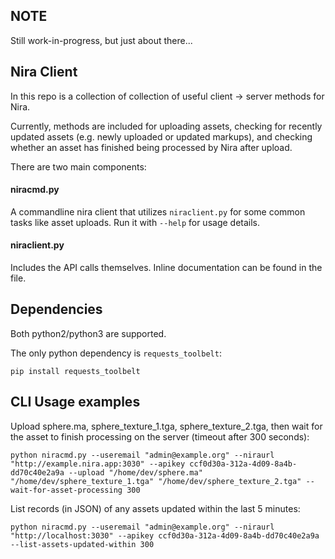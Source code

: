 ## NOTE
Still work-in-progress, but just about there...

## Nira Client
In this repo is a collection of collection of useful client -> server methods for Nira.

Currently, methods are included for uploading assets, checking for recently updated assets (e.g. newly uploaded or updated markups), and checking whether an asset has finished being processed by Nira after upload.

There are two main components:
#### niracmd.py
A commandline nira client that utilizes `niraclient.py` for some common tasks like asset uploads. Run it with `--help` for usage details.
#### niraclient.py
Includes the API calls themselves. Inline documentation can be found in the file.

## Dependencies
Both python2/python3 are supported.

The only python dependency is `requests_toolbelt`:
```
pip install requests_toolbelt
```


## CLI Usage examples
Upload sphere.ma, sphere_texture_1.tga, sphere_texture_2.tga, then wait for the asset to finish processing on the server (timeout after 300 seconds):
```
python niracmd.py --useremail "admin@example.org" --niraurl "http://example.nira.app:3030" --apikey ccf0d30a-312a-4d09-8a4b-dd70c40e2a9a --upload "/home/dev/sphere.ma" "/home/dev/sphere_texture_1.tga" "/home/dev/sphere_texture_2.tga" --wait-for-asset-processing 300
```

List records (in JSON) of any assets updated within the last 5 minutes:
```
python niracmd.py --useremail "admin@example.org" --niraurl "http://localhost:3030" --apikey ccf0d30a-312a-4d09-8a4b-dd70c40e2a9a --list-assets-updated-within 300
```
